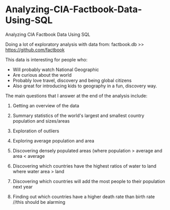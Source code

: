 # Analyzing-CIA-Factbook-Data-Using-SQL
Analyzing CIA Factbook Data Using SQL

Doing a lot of exploratory analysis with data from: factbook.db >> https://github.com/factbook

This data is interesting for people who: 
- Will probably watch National Geographic
- Are curious about the world
- Probably love travel, discovery and being global citizens
- Also great for introducing kids to geography in a fun, discovery way. 

The main questions that I answer at the end of the analysis include: 

1. Getting an overview of the data

2. Summary statistics of the world's largest and smallest country population and sizes/areas

3. Exploration of outliers

4. Exploring average population and area

5. Discovering densely populated areas (where population > average and area < average

6. Discovering which countries have the highest ratios of water to land where water area > land

7. Discovering which countries will add the most people to their population next year

8. Finding out which countries have a higher death rate than birth rate //this should be alarming
